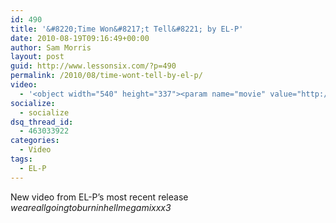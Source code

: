 ```yaml
---
id: 490
title: '&#8220;Time Won&#8217;t Tell&#8221; by EL-P'
date: 2010-08-19T09:16:49+00:00
author: Sam Morris
layout: post
guid: http://www.lessonsix.com/?p=490
permalink: /2010/08/time-wont-tell-by-el-p/
video:
  - '<object width="540" height="337"><param name="movie" value="http://www.youtube.com/v/2MOqL5kwWUs?fs=1&hl=en_GB"></param><param name="allowFullScreen" value="true"></param><param name="allowscriptaccess" value="always"></param><embed src="http://www.youtube.com/v/2MOqL5kwWUs?fs=1&hl=en_GB" type="application/x-shockwave-flash" width="540" height="337" allowscriptaccess="always" allowfullscreen="true"></embed></object>'
socialize:
  - socialize
dsq_thread_id:
  - 463033922
categories:
  - Video
tags:
  - EL-P
---
```

New video from EL-P&#8217;s most recent release _weareallgoingtoburninhellmegamixxx3_